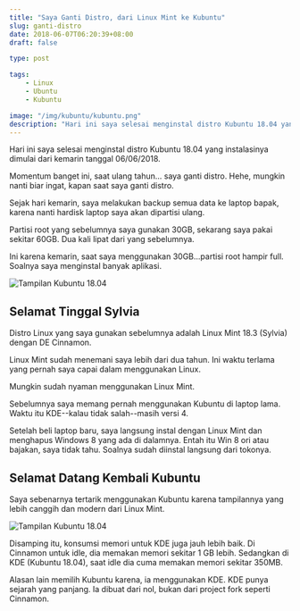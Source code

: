 ```yaml
---
title: "Saya Ganti Distro, dari Linux Mint ke Kubuntu"
slug: ganti-distro
date: 2018-06-07T06:20:39+08:00
draft: false

type: post

tags:
    - Linux
    - Ubuntu
    - Kubuntu

image: "/img/kubuntu/kubuntu.png"
description: "Hari ini saya selesai menginstal distro Kubuntu 18.04 yang instalasinya dimulai dari kemarin tanggal 06/06/2018. Momentum banget ini, saat ulang tahun... saya ganti distro. Hehe, mungkin nanti biar ingat, kapan saat saya ganti distro."
---
```


Hari ini saya selesai menginstal distro Kubuntu 18.04 yang
instalasinya dimulai dari kemarin tanggal 06/06/2018.

Momentum banget ini, saat ulang tahun... saya ganti distro.
Hehe, mungkin nanti biar ingat, kapan saat saya ganti distro.

Sejak hari kemarin, saya melakukan backup semua data ke laptop
bapak, karena nanti hardisk laptop saya akan dipartisi ulang.

Partisi root yang sebelumnya saya gunakan 30GB, sekarang 
saya pakai sekitar 60GB. Dua kali lipat dari yang sebelumnya.

Ini karena kemarin, saat saya menggunakan 30GB...partisi
root hampir full. Soalnya saya menginstal banyak aplikasi.

![Tampilan Kubuntu 18.04](/img/kubuntu/memori-full.png)

## Selamat Tinggal Sylvia

Distro Linux yang saya gunakan sebelumnya adalah Linux Mint
18.3 (Sylvia) dengan DE Cinnamon. 

Linux Mint sudah menemani saya lebih dari dua tahun.
Ini waktu terlama yang pernah saya capai dalam menggunakan Linux.

Mungkin sudah nyaman menggunakan Linux Mint.

Sebelumnya saya memang pernah menggunakan Kubuntu di laptop lama.
Waktu itu KDE--kalau tidak salah--masih versi 4.

Setelah beli laptop baru, saya langsung instal dengan Linux Mint
dan menghapus Windows 8 yang ada di dalamnya. Entah itu Win 8 ori
atau bajakan, saya tidak tahu. Soalnya sudah diinstal langsung dari
tokonya.

## Selamat Datang Kembali Kubuntu

Saya sebenarnya tertarik menggunakan Kubuntu karena tampilannya
yang lebih canggih dan modern dari Linux Mint.

![Tampilan Kubuntu 18.04](/img/kubuntu/kubuntu.png)

Disamping itu, konsumsi memori untuk KDE juga jauh lebih baik.
Di Cinnamon untuk idle, dia memakan memori sekitar 1 GB lebih. 
Sedangkan di KDE (Kubuntu 18.04), saat idle dia cuma memakan
memori sekitar 350MB.

Alasan lain memilih Kubuntu karena, ia menggunakan KDE.
KDE punya sejarah yang panjang. Ia dibuat dari nol,
bukan dari project fork seperti Cinnamon.